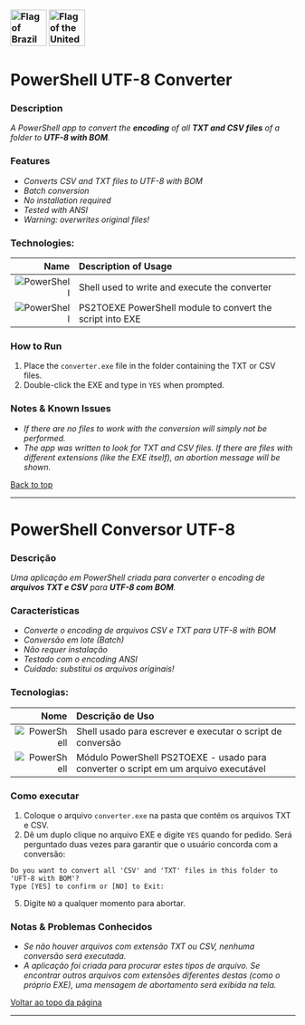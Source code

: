 <a name="back"></a>
### [<img width="64" alt="Flag of Brazil" src="https://upload.wikimedia.org/wikipedia/commons/thumb/0/05/Flag_of_Brazil.svg/64px-Flag_of_Brazil.svg.png">](#ptbr) [<img width="64" alt="Flag of the United States" src="https://upload.wikimedia.org/wikipedia/commons/thumb/d/d6/Flag_of_the_United_States_%283-2%29.svg/64px-Flag_of_the_United_States_%283-2%29.svg.png">](#en)

# PowerShell UTF-8 Converter <a name="en"></a>

### Description
*A PowerShell app to convert the **encoding** of all **TXT and CSV files** of a folder to **UTF-8 with BOM**.*

### Features
* *Converts CSV and TXT files to UTF-8 with BOM*
* *Batch conversion*
* *No installation required*
* *Tested with ANSI*
* *Warning: overwrites original files!*

### Technologies:
| Name | Description of Usage |
| --: | :-- |
| ![PowerShell](https://img.shields.io/badge/PowerShell-%235391FE.svg?style=for-the-badge&logo=powershell&logoColor=white) | Shell used to write and execute the converter |
| ![PowerShell](https://img.shields.io/badge/PowerShell-%235391FE.svg?style=for-the-badge&logo=powershell&logoColor=white) | PS2TOEXE PowerShell module to convert the script into EXE |

### How to Run
1. Place the `converter.exe` file in the folder containing the TXT or CSV files.
2. Double-click the EXE and type in `YES` when prompted.

### Notes & Known Issues
* *If there are no files to work with the conversion will simply not be performed.*
* *The app was written to look for TXT and CSV files. If there are files with different extensions (like the EXE itself), an abortion message will be shown.*
 
[Back to top](#back)

---

# PowerShell Conversor UTF-8 <a name="ptbr"></a>

### Descrição
*Uma aplicação em PowerShell criada para converter o encoding de **arquivos TXT e CSV** para **UTF-8 com BOM**.*

### Características
* *Converte o encoding de arquivos CSV e TXT para UTF-8 with BOM*
* *Conversão em lote (Batch)*
* *Não requer instalação*
* *Testado com o encoding ANSI*
* *Cuidado: substitui os arquivos originais!*

### Tecnologias:
| Nome | Descrição de Uso |
| --: | :-- |
| ![PowerShell](https://img.shields.io/badge/PowerShell-%235391FE.svg?style=for-the-badge&logo=powershell&logoColor=white) | Shell usado para escrever e executar o script de conversão |
| ![PowerShell](https://img.shields.io/badge/PowerShell-%235391FE.svg?style=for-the-badge&logo=powershell&logoColor=white) | Módulo PowerShell PS2TOEXE - usado para converter o script em um arquivo executável |

### Como executar
1. Coloque o arquivo `converter.exe` na pasta que contém os arquivos TXT e CSV.
2. Dê um duplo clique no arquivo EXE e digite `YES` quando for pedido. Será perguntado duas vezes para garantir que o usuário concorda com a conversão:
```
Do you want to convert all 'CSV' and 'TXT' files in this folder to 'UFT-8 with BOM'?
Type [YES] to confirm or [NO] to Exit: 
```
5.  Digite `NO` a qualquer momento para abortar.

### Notas & Problemas Conhecidos
* *Se não houver arquivos com extensão TXT ou CSV, nenhuma conversão será executada.*
* *A aplicação foi criada para procurar estes tipos de arquivo. Se encontrar outros arquivos com extensões diferentes destas (como o próprio EXE), uma mensagem de abortamento será exibida na tela.*

[Voltar ao topo da página](#back)

---
